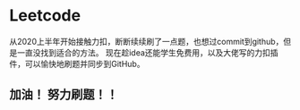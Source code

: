 # Leetcode

从2020上半年开始接触力扣，断断续续刷了一点题，也想过commit到github，但是一直没找到适合的方法。
现在趁idea还能学生免费用，以及大佬写的力扣插件，可以愉快地刷题并同步到GitHub。

## 加油！ 努力刷题！！
